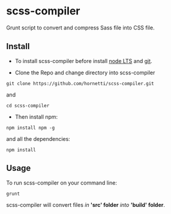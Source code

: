 # scss-compiler
Grunt script to convert and compress Sass file into CSS file.

## Install

* To install scss-compiler before install [node LTS](https://nodejs.org/it/) and [git](https://git-scm.com/).

* Clone the Repo and change directory into scss-compiler

`git clone https://github.com/hornetti/scss-compiler.git`

and

`cd scss-compiler`

* Then install npm: 

`npm install npm -g`

and all the dependencies:

`npm install`

## Usage

To run scss-compiler on your command line:

`grunt`

scss-compiler will convert files *in* **'src' folder** *into* **'build' folder**.

<!--
## Install git and npm

TODO: Write install git and npm

## Install scss-compiler

TODO: Write install

## Credits

TODO: Write credits

## License

TODO: Write license
-->